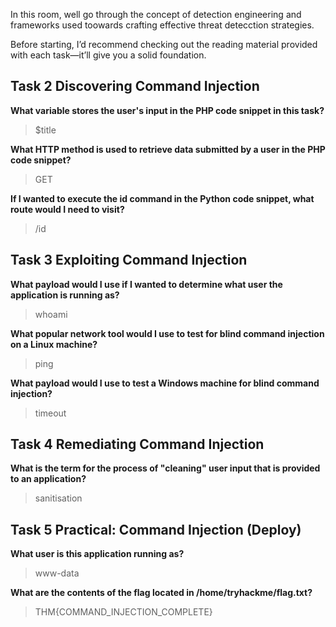 




In this room, well go through the concept of detection engineering and frameworks used toowards crafting effective threat detecction strategies.

Before starting, I’d recommend checking out the reading material provided with each task—it’ll give you a solid foundation. 


## **Task 2 Discovering Command Injection**


**What variable stores the user's input in the PHP code snippet in this task?**

>  $title

**What HTTP method is used to retrieve data submitted by a user in the PHP code snippet?**

>  GET

**If I wanted to execute the id command in the Python code snippet, what route would I need to visit?**

>  /id



##  **Task 3 Exploiting Command Injection**


**What payload would I use if I wanted to determine what user the application is running as?**

>  whoami

**What popular network tool would I use to test for blind command injection on a Linux machine?**

>  ping

**What payload would I use to test a Windows machine for blind command injection?**

>  timeout



##   **Task 4 Remediating Command Injection**

**What is the term for the process of "cleaning" user input that is provided to an application?**

>  sanitisation



##  **Task 5 Practical: Command Injection (Deploy)**

**What user is this application running as?**

>  www-data

**What are the contents of the flag located in /home/tryhackme/flag.txt?**

>  THM{COMMAND_INJECTION_COMPLETE}

